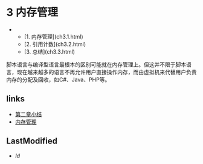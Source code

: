 # 3 内存管理 


<ul class="catalog">
			<li><ul>
				<li>[1. 内存管理](ch3.1.html)</li>
				<li>[2. 引用计数](ch3.2.html)</li>
				<li>[3. 总结](ch3.3.html)</li>
			</ul></li>
		</ul>
		脚本语言与编译型语言最根本的区别可能就在内存管理上。但这并不限于脚本语言，现在越来越多的语言不再允许用户直接操作内存，而由虚拟机来代替用户负责内存的分配及回收，如C#、Java、PHP等。


## links
   * [第二章小结](<2.7.md>)
   * [内存管理](<3.1.md>)

## LastModified 
   * $Id$
